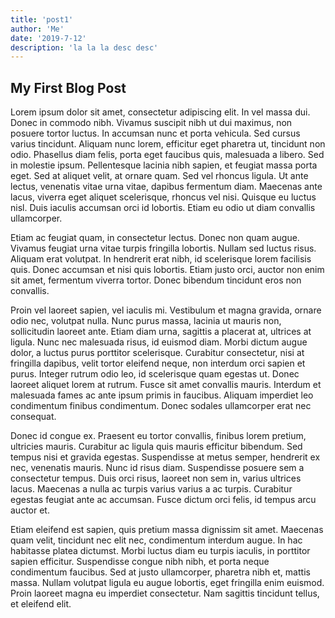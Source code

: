 ```yaml
---
title: 'post1'
author: 'Me'
date: '2019-7-12'
description: 'la la la desc desc'
---
```


## My First Blog Post

Lorem ipsum dolor sit amet, consectetur adipiscing elit. In vel massa dui. Donec in commodo nibh. Vivamus suscipit nibh ut dui maximus, non posuere tortor luctus. In accumsan nunc et porta vehicula. Sed cursus varius tincidunt. Aliquam nunc lorem, efficitur eget pharetra ut, tincidunt non odio. Phasellus diam felis, porta eget faucibus quis, malesuada a libero. Sed in molestie ipsum. Pellentesque lacinia nibh sapien, et feugiat massa porta eget. Sed at aliquet velit, at ornare quam. Sed vel rhoncus ligula. Ut ante lectus, venenatis vitae urna vitae, dapibus fermentum diam. Maecenas ante lacus, viverra eget aliquet scelerisque, rhoncus vel nisi. Quisque eu luctus nisl. Duis iaculis accumsan orci id lobortis. Etiam eu odio ut diam convallis ullamcorper.

Etiam ac feugiat quam, in consectetur lectus. Donec non quam augue. Vivamus feugiat urna vitae turpis fringilla lobortis. Nullam sed luctus risus. Aliquam erat volutpat. In hendrerit erat nibh, id scelerisque lorem facilisis quis. Donec accumsan et nisi quis lobortis. Etiam justo orci, auctor non enim sit amet, fermentum viverra tortor. Donec bibendum tincidunt eros non convallis.

Proin vel laoreet sapien, vel iaculis mi. Vestibulum et magna gravida, ornare odio nec, volutpat nulla. Nunc purus massa, lacinia ut mauris non, sollicitudin laoreet ante. Etiam diam urna, sagittis a placerat at, ultrices at ligula. Nunc nec malesuada risus, id euismod diam. Morbi dictum augue dolor, a luctus purus porttitor scelerisque. Curabitur consectetur, nisi at fringilla dapibus, velit tortor eleifend neque, non interdum orci sapien et purus. Integer rutrum odio leo, id scelerisque quam egestas ut. Donec laoreet aliquet lorem at rutrum. Fusce sit amet convallis mauris. Interdum et malesuada fames ac ante ipsum primis in faucibus. Aliquam imperdiet leo condimentum finibus condimentum. Donec sodales ullamcorper erat nec consequat.

Donec id congue ex. Praesent eu tortor convallis, finibus lorem pretium, ultricies mauris. Curabitur ac ligula quis mauris efficitur bibendum. Sed tempus nisi et gravida egestas. Suspendisse at metus semper, hendrerit ex nec, venenatis mauris. Nunc id risus diam. Suspendisse posuere sem a consectetur tempus. Duis orci risus, laoreet non sem in, varius ultrices lacus. Maecenas a nulla ac turpis varius varius a ac turpis. Curabitur egestas feugiat ante ac accumsan. Fusce dictum orci felis, id tempus arcu auctor et.

Etiam eleifend est sapien, quis pretium massa dignissim sit amet. Maecenas quam velit, tincidunt nec elit nec, condimentum interdum augue. In hac habitasse platea dictumst. Morbi luctus diam eu turpis iaculis, in porttitor sapien efficitur. Suspendisse congue nibh nibh, et porta neque condimentum faucibus. Sed at justo ullamcorper, pharetra nibh et, mattis massa. Nullam volutpat ligula eu augue lobortis, eget fringilla enim euismod. Proin laoreet magna eu imperdiet consectetur. Nam sagittis tincidunt tellus, et eleifend elit.
